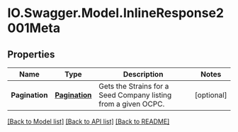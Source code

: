 # IO.Swagger.Model.InlineResponse2001Meta
## Properties

Name | Type | Description | Notes
------------ | ------------- | ------------- | -------------
**Pagination** | [**Pagination**](Pagination.md) | Gets the Strains for a Seed Company listing from a given OCPC. | [optional] 

[[Back to Model list]](../README.md#documentation-for-models) [[Back to API list]](../README.md#documentation-for-api-endpoints) [[Back to README]](../README.md)

